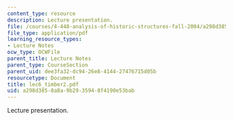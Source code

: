 ```yaml
---
content_type: resource
description: Lecture presentation.
file: /courses/4-448-analysis-of-historic-structures-fall-2004/a298d3858a8a9b2935948f4190e53bab_lec6_timber2.pdf
file_type: application/pdf
learning_resource_types:
- Lecture Notes
ocw_type: OCWFile
parent_title: Lecture Notes
parent_type: CourseSection
parent_uid: dee3fa32-dc94-26e8-4144-27476715d05b
resourcetype: Document
title: lec6_timber2.pdf
uid: a298d385-8a8a-9b29-3594-8f4190e53bab
---
```

Lecture presentation.

